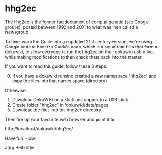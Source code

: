 # hhg2ec

The hhg2ec is the former faq document of comp.ai.genetic (see Google groups), posted between 1992 and 2001
to what was then called a Newsgroup.

To time-warp the Guide into an updated 21st century version, we're using Google code to host the Guide's code,
which is a set of text files that form a dokuwiki, to allow everyone to run the hhg2ec on their dokuwiki usb
drive, while making modifications to then check them back into the master.

If you want to read this guide, follow these 3 steps:

0. If you have a dokuwiki running created a new namespace "hhg2ec" and copy the files into that names space
(directory)

Otherwise:

1. Download DokuWiKi on a Stick and unpack to a USB stick
2. Create folder "hhg2ec" in /dokuwiki/data/pages
3. Download the files into the hhg2ec directory

Then fire up your favourite web browser and point it to

http://localhost/dokuwiki/hhg2ec/

Have fun, -joke

Jörg Heitkötter
